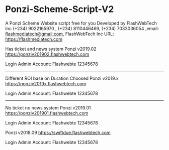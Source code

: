 # Ponzi-Scheme-Script-V2
A Ponzi Scheme Website script free for you Developed by FlashWebTech Inc (+234) 9022165970 , (+234) 8110446469, (+234) 7033036054 ,email: flashmediatech@gmail.com, FlashWebTech Inc URL: https://flashmediatech.com

Has ticket and news system
Ponzi v2019.02 https://ponziv201902.flashwebtech.com

Login Admin Account:
Flashwebte
12345678

------------------------------------------------

Different ROI base on Duration  Choosed
Ponzi v2019.x https://ponziv2019x.flashwebtech.com

Login Admin Account:
Flashwebte
12345678

--------------------------------------------------

No ticket no news system
Ponzi v2019.01 https://ponziv201901.flashwebtech.com

Login Admin Account:
Flashwebte
12345678

Ponzi v2018.09 https://swiftdue.flashwebtech.com

Login Admin Account:
Flashwebte
12345678
